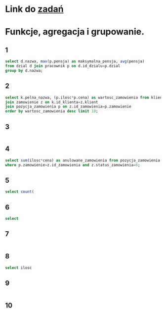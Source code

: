 # Link do [zadań](https://github.com/kropiak/zti_bazy/blob/master/lab_3/lab_3_zadania_2.md)

# Funkcje, agregacja i grupowanie.

## 1
```SQL
select d.nazwa, max(p.pensja) as maksymalna_pensja, avg(pensja)
from dzial d join pracownik p on d.id_dzialu=p.dzial
group by d.nazwa;
```

## 2
```SQL
select k.pelna_nazwa, (p.ilosc*p.cena) as wartosc_zamowienia from klient k
join zamowienie z on k.id_klienta=z.klient
join pozycja_zamowienia p on z.id_zamowienia=p.zamowienie
order by wartosc_zamowienia desc limit 10;
```

## 3
```SQL
```

## 4
```SQL
select sum(ilosc*cena) as anulowane_zamowienia from pozycja_zamowienia p, zamowienie z
where p.zamowienie=z.id_zamowienia and z.status_zamowienia=6;
```

## 5
```SQL
select count(
```

## 6
```SQL
select 
```

## 7
```SQL
```

## 8
```SQL
select ilosc
```

## 9
```SQL
```

## 10
```SQL
```
